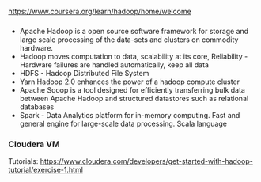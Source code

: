 https://www.coursera.org/learn/hadoop/home/welcome

### 
* Apache Hadoop is a open source software framework for storage and large scale processing of the data-sets and clusters on commodity hardware. 
* Hadoop moves computation to data, scalability at its core, Reliability - Hardware failures are handled automatically, keep all data
* HDFS - Hadoop Distributed File System
* Yarn Hadoop 2.0 enhances the power of a hadoop compute cluster
* Apache Sqoop is a tool designed for efficiently transferring bulk data between Apache Hadoop and structured datastores such as relational databases
* Spark - Data Analytics platform for in-memory computing. Fast and general engine for large-scale data processing. Scala language

### Cloudera VM
Tutorials: https://www.cloudera.com/developers/get-started-with-hadoop-tutorial/exercise-1.html

